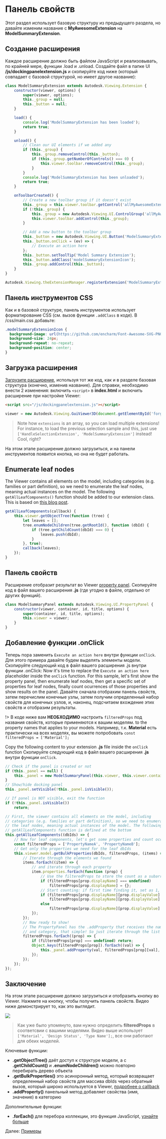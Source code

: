 # Панель свойств

Этот раздел использует базовую структуру из предыдущего раздела, но давайте изменим название с **MyAwesomeExtension** на **ModelSummaryExtension**.

## Создание расширения

Каждое расширение должно быть файлом JavaScript и реализовывать, по крайней мере, функции .load и .unload. Создайте файл в папке UI **/js/dockingpanelextension.js** и скопируйте код ниже (который совпадает с базовой структурой, но имеет другое название): 

```javascript
class ModelSummaryExtension extends Autodesk.Viewing.Extension {
    constructor(viewer, options) {
        super(viewer, options);
        this._group = null;
        this._button = null;
    }

    load() {
        console.log('ModelSummaryExtension has been loaded');
        return true;
    }

    unload() {
        // Clean our UI elements if we added any
        if (this._group) {
            this._group.removeControl(this._button);
            if (this._group.getNumberOfControls() === 0) {
                this.viewer.toolbar.removeControl(this._group);
            }
        }
        console.log('ModelSummaryExtension has been unloaded');
        return true;
    }

    onToolbarCreated() {
        // Create a new toolbar group if it doesn't exist
        this._group = this.viewer.toolbar.getControl('allMyAwesomeExtensionsToolbar');
        if (!this._group) {
            this._group = new Autodesk.Viewing.UI.ControlGroup('allMyAwesomeExtensionsToolbar');
            this.viewer.toolbar.addControl(this._group);
        }

        // Add a new button to the toolbar group
        this._button = new Autodesk.Viewing.UI.Button('ModelSummaryExtensionButton');
        this._button.onClick = (ev) => {
            // Execute an action here
        };
        this._button.setToolTip('Model Summary Extension');
        this._button.addClass('modelSummaryExtensionIcon');
        this._group.addControl(this._button);
    }
}

Autodesk.Viewing.theExtensionManager.registerExtension('ModelSummaryExtension', ModelSummaryExtension);
```

## Панель инструментов CSS

Как и в базовой структуре, панель инструментов использует форматирование CSS (см. вызов функции `.addClass` в коде). В /css/main.css добавьте: 

```css
.modelSummaryExtensionIcon {
  background-image: url(https://github.com/encharm/Font-Awesome-SVG-PNG/raw/master/white/png/24/dashboard.png);
  background-size: 24px;
  background-repeat: no-repeat;
  background-position: center;
}
```

## Загрузка расширения

[Загрузите расширение](/viewer/extensions/skeleton?id=loading-the-extension), используя тот же код, как и в разделе базовая структура (конечно, изменив название). Для справки, необходимо внести 2 изменения: включить `<script>` в **index.html** и включить расширение при настройке Viewer: 

```html
<script src="/js/dockingpanelextension.js"></script>
```

```javascript
viewer = new Autodesk.Viewing.GuiViewer3D(document.getElementById('forgeViewer'), { extensions: ['ModelSummaryExtension'] });
```

> Note how `extensions` is an array, so you can load multiple extensions! For instance, to load the previous selection sample and this, just use `['HandleSelectionExtension', 'ModelSummaryExtension']` instead! Cool, right?

На этом этапе расширение должно загрузиться, и на панели инструментов появится кнопка, но она не будет работать.

## Enumerate leaf nodes

The Viewer contains all elements on the model, including categories (e.g. families or part definition), so we need to enumerate the leaf nodes, meaning actual instances on the model. The following `getAllLeafComponents()` function should be added to our extension class. This is based on [this blog post](https://forge.autodesk.com/blog/enumerating-leaf-nodes-viewer). 

```javascript
getAllLeafComponents(callback) {
    this.viewer.getObjectTree(function (tree) {
        let leaves = [];
        tree.enumNodeChildren(tree.getRootId(), function (dbId) {
            if (tree.getChildCount(dbId) === 0) {
                leaves.push(dbId);
            }
        }, true);
        callback(leaves);
    });
}
```

## Панель свойств

Расширение отобразит результат во Viewer [property panel](https://forge.autodesk.com/en/docs/viewer/v7/reference/UI/PropertyPanel/). Скопируйте код в файл вашего расширения **.js** (где угодно в файле, отдельно от других функций).

```javascript
class ModelSummaryPanel extends Autodesk.Viewing.UI.PropertyPanel {
    constructor(viewer, container, id, title, options) {
        super(container, id, title, options);
        this.viewer = viewer;
    }
}
```

## Добавление функции .onClick

Теперь пора заменить `Execute an action here` внутри функции `onClick`. Для этого примера давайте будем выделять элементы модели. Скопируйте следующий код в файл вашего расширения .js внутри функции .onClick: Now it's time to replace the `Execute an action here` placeholder inside the `onClick` function. For this sample, let's first show the property panel, then enumerate leaf nodes, then get a specific set of properties for leaf nodes, finally count ocurrences of those properties and show results on the panel. 
Давайте сначала отобрахим панель свойств, затем перечислим конечные узлы, затем получим определенный набор свойств для конечных узлов, и, наконец, подсчитаем вхождение этих свойств и отобразим результаты.

!> В коде ниже вам **НЕОБХОДИМО** настроить `filteredProps` под названия свойств, которые применяются к вашим моделям. to the property names that applies to your models. Например, т.к. **Material** есть практически на всех моделях, вы можете попробовать `const filteredProps = ['Material'];`

Copy the following content to your extension **.js** file inside the `onClick` function Скопируйте следующий код в файл вашего расширения **.js** внутри функции `onClick`. 

```javascript
// Check if the panel is created or not
if (this._panel == null) {
    this._panel = new ModelSummaryPanel(this.viewer, this.viewer.container, 'modelSummaryPanel', 'Model Summary');
}
// Show/hide docking panel
this._panel.setVisible(!this._panel.isVisible());

// If panel is NOT visible, exit the function
if (!this._panel.isVisible())
    return;

// First, the viewer contains all elements on the model, including
// categories (e.g. families or part definition), so we need to enumerate
// the leaf nodes, meaning actual instances of the model. The following
// getAllLeafComponents function is defined at the bottom
this.getAllLeafComponents((dbIds) => {
    // Now for leaf components, let's get some properties and count occurrences of each value
    const filteredProps = ['PropertyNameA', 'PropertyNameB'];
    // Get only the properties we need for the leaf dbIds
    this.viewer.model.getBulkProperties(dbIds, filteredProps, (items) => {
        // Iterate through the elements we found
        items.forEach((item) => {
            // and iterate through each property
            item.properties.forEach(function (prop) {
                // Use the filteredProps to store the count as a subarray
                if (filteredProps[prop.displayName] === undefined)
                    filteredProps[prop.displayName] = {};
                // Start counting: if first time finding it, set as 1, else +1
                if (filteredProps[prop.displayName][prop.displayValue] === undefined)
                    filteredProps[prop.displayName][prop.displayValue] = 1;
                else
                    filteredProps[prop.displayName][prop.displayValue] += 1;
            });
        });
        // Now ready to show!
        // The PropertyPanel has the .addProperty that receives the name, value
        // and category, that simple! So just iterate through the list and add them
        filteredProps.forEach((prop) => {
            if (filteredProps[prop] === undefined) return;
            Object.keys(filteredProps[prop]).forEach((val) => {
                this._panel.addProperty(val, filteredProps[prop][val], prop);
            });
        });
    });
});
```

## Заключение

На этом этапе расширение должно загрузиться и отобразить кнопку во Viewer. Нажмите на кнопку, чтобы получить панель свойств. Видео ниже демонстрирует то, как это выглядит.

![](_media/javascript/js_dockingpanel.gif)

> Как уже было упомянуто, вам нужно определить **filteredProps** в соответсвии с вашими моделями. Видео выше использует `['Material', 'Design Status', 'Type Name'];`, все они работают для обеих моделей. 

Ключевые функции:

- **.getObjectTree()** даёт доступ к структуре модели, а с **.getChildCount()** и **.enumNodeChildren()** можно повторно перебирать дерево объекта
- **.getBulkProperties()** это асинхронный метод, который возвращает определенный набор свойств для массива dbIds через обратный вызов, который широко используется в Viewer, [подробнее о callback](https://developer.mozilla.org/en-US/docs/Glossary/Callback_function)
- **.addProperty()** панельный метод добавляет свойства (имя, значение) в категорию

Дополнительные функции:

- **.forEach()** для перебора коллекции, это функция JavaScript, [узнайте больше](https://www.w3schools.com/jsref/jsref_forEach.asp)

Далее: [Примеры](viewer/extensions/examples)
